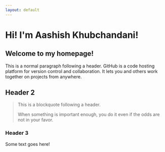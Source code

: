 ```yaml
---
layout: default
---
```

# Hi! I'm Aashish Khubchandani! 

## Welcome to my homepage! 

This is a normal paragraph following a header. GitHub is a code hosting platform for version control and collaboration. It lets you and others work together on projects from anywhere.

## Header 2

> This is a blockquote following a header.
>
> When something is important enough, you do it even if the odds are not in your favor.

### Header 3

Some text goes here!
